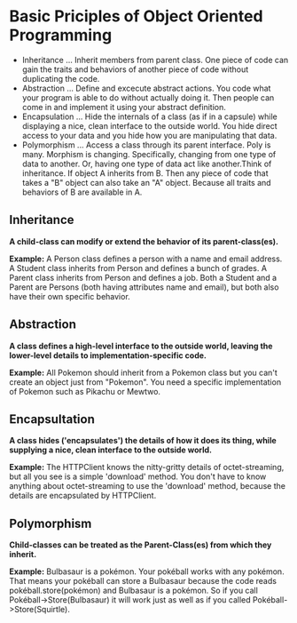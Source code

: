 # Basic Priciples of Object Oriented Programming

- Inheritance
... Inherit members from parent class. One piece of code can gain the traits and behaviors of another piece of code without duplicating the code.
- Abstraction
... Define and excecute abstract actions. You code what your program is able to do without actually doing it. Then people can come in and implement it using your abstract definition.
- Encapsulation
... Hide the internals of a class (as if in a capsule) while displaying a nice, clean interface to the outside world. You hide direct access to your data and you hide how you are manipulating that data.
- Polymorphism
... Access a class through its parent interface. Poly is many. Morphism is changing. Specifically, changing from one type of data to another. Or, having one type of data act like another.Think of inheritance. If object A inherits from B. Then any piece of code that takes a "B" object can also take an "A" object. Because all traits and behaviors of B are available in A.

## Inheritance

__A child-class can modify or extend the behavior of its parent-class(es).__

**Example:** A Person class defines a person with a name and email address. A Student class inherits from Person and defines a bunch of grades. A Parent class inherits from Person and defines a job. Both a Student and a Parent are Persons (both having attributes name and email), but both also have their own specific behavior.

## Abstraction

__A class defines a high-level interface to the outside world, leaving the lower-level details to implementation-specific code.__

**Example:** All Pokemon should inherit from a Pokemon class but you can't create an object just from "Pokemon". You need a specific implementation of Pokemon such as Pikachu or Mewtwo.


## Encapsultation

__A class hides ('encapsulates') the details of how it does its thing, while supplying a nice, clean interface to the outside world.__

**Example:** The HTTPClient knows the nitty-gritty details of octet-streaming, but all you see is a simple 'download' method. You don't have to know anything about octet-streaming to use the 'download' method, because the details are encapsulated by HTTPClient.

## Polymorphism

__Child-classes can be treated as the Parent-Class(es) from which they inherit.__

**Example:** Bulbasaur is a pokémon. Your pokéball works with any pokémon. That means your pokéball can store a Bulbasaur because the code reads pokéball.store(pokémon) and Bulbasaur is a pokémon. So if you call Pokéball->Store(Bulbasaur) it will work just as well as if you called Pokéball->Store(Squirtle).